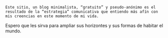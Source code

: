 	Este sitio, un blog minimalista, “gratuito” y pseudo-anónimo es el resultado de la “estrategia” comunicativa que entiendo más afín con mis creencias en este momento de mi vida.
  
  Espero que les sirva para ampliar sus horizontes y sus formas de habitar el mundo.
  
